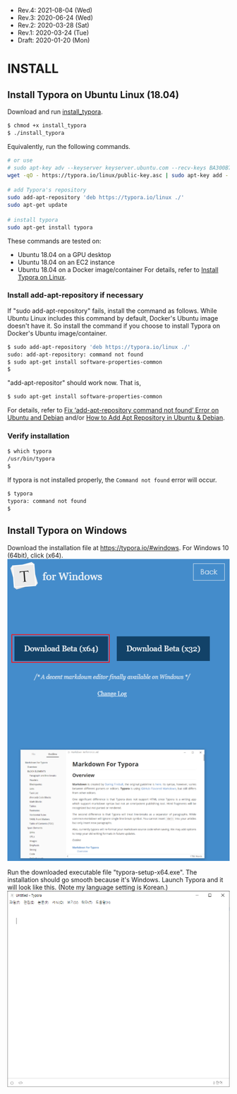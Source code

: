 * Rev.4: 2021-08-04 (Wed)
* Rev.3: 2020-06-24 (Wed)
* Rev.2: 2020-03-28 (Sat)
* Rev.1: 2020-03-24 (Tue)
* Draft: 2020-01-20 (Mon)

# INSTALL
## Install Typora on Ubuntu Linux (18.04)

Download and run [install_typora](bash_scripts/install_typora).
```bash
$ chmod +x install_typora
$ ./install_typora
```
Equivalently, run the following commands.

```bash
# or use
# sudo apt-key adv --keyserver keyserver.ubuntu.com --recv-keys BA300B7755AFCFAE
wget -qO - https://typora.io/linux/public-key.asc | sudo apt-key add -

# add Typora's repository
sudo add-apt-repository 'deb https://typora.io/linux ./'
sudo apt-get update

# install typora
sudo apt-get install typora
```
These commands are tested on:
* Ubuntu 18.04 on a GPU desktop
* Ubuntu 18.04 on an EC2 instance
* Ubuntu 18.04 on a Docker image/container
For details, refer to [Install Typora on Linux](https://support.typora.io/Typora-on-Linux/).

### Install add-apt-repository if necessary
If "sudo add-apt-repository" fails, install the command as follows. While Ubuntu Linux includes this command by default, Docker's Ubuntu image doesn't have it. So install the command if you choose to install Typora on Docker's Ubuntu image/container.
```bash
$ sudo add-apt-repository 'deb https://typora.io/linux ./'
sudo: add-apt-repository: command not found
$ sudo apt-get install software-properties-common
$
```
"add-apt-repositor" should work now. That is,
```bash
$ sudo apt-get install software-properties-common
```
For details, refer to [Fix ‘add-apt-repository command not found’ Error on Ubuntu and Debian](https://itsfoss.com/add-apt-repository-command-not-found/) and/or [How to Add Apt Repository in Ubuntu & Debian](https://phoenixnap.com/kb/add-apt-repository-command-not-found-ubuntu).

### Verify installation
```bash
$ which typora
/usr/bin/typora
$
```

If typora is not installed properly, the `Command not found` error will occur.
```bash
$ typora
typora: command not found
$
```

## Install Typora on Windows
Download the installation file at https://typora.io/#windows. For Windows 10 (64bit), click (x64).
<img src="images/typora-download-windows.png">

Run the downloaded executable file "typora-setup-x64.exe". The installation should go smooth because it's Windows. Launch Typora and it will look like this. (Note my language setting is Korean.)
<img src="images/typora-windows-launched.png">
